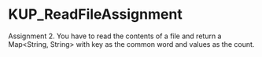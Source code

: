 # KUP_ReadFileAssignment


Assignment 2. You have to read the contents of a file and return a Map<String, String> with key as the common word and values as the count.
